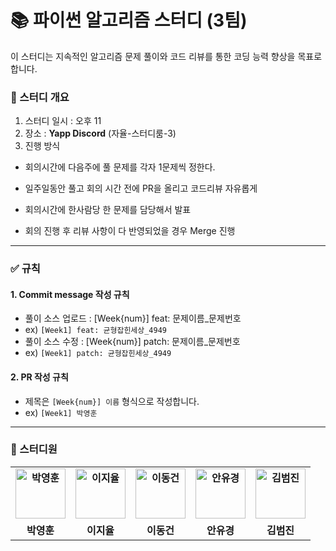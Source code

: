 # 📚 파이썬 알고리즘 스터디 (3팀)
이 스터디는 지속적인 알고리즘 문제 풀이와 코드 리뷰를 통한 코딩 능력 향상을 목표로 합니다.

### 📖 스터디 개요
1. 스터디 일시 : 오후 11
2. 장소 : **Yapp Discord** (자율-스터디룸-3)
3. 진행 방식
- 회의시간에 다음주에 풀 문제를 각자 1문제씩 정한다.

- 일주일동안 풀고 회의 시간 전에 PR을 올리고 코드리뷰 자유롭게

- 회의시간에 한사람당 한 문제를 담당해서 발표

- 회의 진행 후 리뷰 사항이 다 반영되었을 경우 Merge 진행

---
### :white_check_mark: 규칙
#### 1. Commit message 작성 규칙
- 풀이 소스 업로드 : [Week{num}] feat: 문제이름_문제번호
- ex) `[Week1] feat: 균형잡힌세상_4949`
- 풀이 소스 수정 : [Week{num}] patch: 문제이름_문제번호
- ex) `[Week1] patch: 균형잡힌세상_4949`
#### 2. PR 작성 규칙
- 제목은 `[Week{num}] 이름` 형식으로 작성합니다.
- ex) `[Week1] 박영훈`
---

### 🤼 스터디원
<table style="font-weight : bold">
    <tr>
        <td align="center">
            <a href="https://github.com/Park-Young-Hun">                 
                <img alt="박영훈" src="https://avatars.githubusercontent.com/Park-Young-Hun" width="80" />            
            </a>
        </td>
        <td align="center">
            <a href="https://github.com/ashlovesliitea">                 
                <img alt="이지율" src="https://avatars.githubusercontent.com/ashlovesliitea" width="80" />            
            </a>
        </td>
        <td align="center">
            <a href="https://github.com/activedg">                 
                <img alt="이동건" src="https://avatars.githubusercontent.com/activedg" width="80" />            
            </a>
        </td>
        <td align="center">
            <a href="https://github.com/anyukyung">                 
                <img alt="안유경" src="https://avatars.githubusercontent.com/anyukyung" width="80" />            
            </a>
        </td>
        <td align="center">
            <a href="https://github.com/jinsim">                 
                <img alt="김범진" src="https://avatars.githubusercontent.com/jinsim" width="80" />            
            </a>
        </td>
    </tr>
    <tr>
        <td align="center">박영훈</td>
        <td align="center">이지율</td>
        <td align="center">이동건</td>
        <td align="center">안유경</td>
        <td align="center">김범진</td>
    </tr>
</table>
